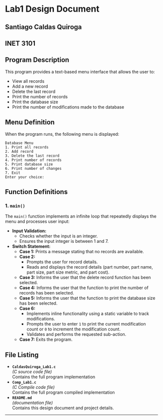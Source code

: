 
# Lab1 Design Document

## Santiago Caldas Quiroga
## INET 3101


## Program Description
This program provides a text-based menu interface that allows the user to:
- View all records
- Add a new record
- Delete the last record
- Print the number of records
- Print the database size
- Print the number of modifications made to the database


## Menu Definition 
When the program runs, the following menu is displayed:

```
Database Menu
1. Print all records
2. Add record
3. Delete the last record
4. Print number of records
5. Print database size
6. Print number of changes
7. Exit
Enter your choice:
```

## Function Definitions

### 1. `main()`

  The `main()` function implements an infinite loop that repeatedly displays the menu and processes user input:
  - **Input Validation:**  
    - Checks whether the input is an integer.
    - Ensures the input integer is between 1 and 7.
  - **Switch Statement:**  
    - **Case 1:** Prints a message stating that no records are available.
    - **Case 2:**  
      - Prompts the user for record details.
      - Reads and displays the record details (part number, part name, part size, part size metric, and part cost).
    - **Case 3:** Informs the user that the delete record function has been selected.
    - **Case 4:** Informs the user that the function to print the number of records has been selected.
    - **Case 5:** Informs the user that the function to print the database size has been selected.
    - **Case 6:**  
      - Implements inline functionality using a static variable to track modifications.
      - Prompts the user to enter `1` to print the current modification count or `0` to increment the modification count.
      - Validates and performs the requested sub-action.
    - **Case 7:** Exits the program.


## File Listing
- **`CaldasQuiroga_Lab1.c`**  
  *(C source code file)*  
  Contains the full program implementation
- **`Comp_Lab1.c`**  
  *(C Compile code file)*  
  Contains the full program compiled implementation
- **`README.md`**  
  *(documentation file)*  
  Contains this design document and project details.
  

---

